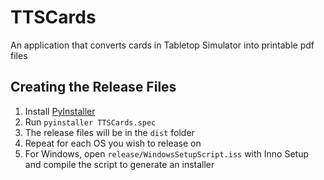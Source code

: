 # TTSCards

An application that converts cards in Tabletop Simulator into printable pdf files

## Creating the Release Files

1. Install [PyInstaller](https://www.pyinstaller.org/)
2. Run `pyinstaller TTSCards.spec`
3. The release files will be in the `dist` folder
4. Repeat for each OS you wish to release on
5. For Windows, open `release/WindowsSetupScript.iss` with Inno Setup and compile the script to generate an installer
